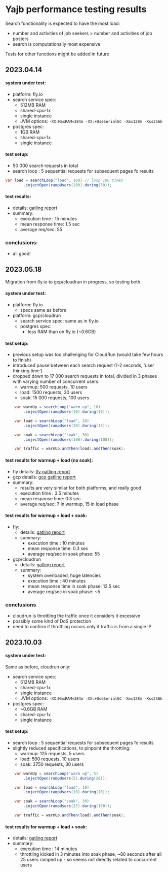 # Yajb performance testing results

Search functionality is expected to have the most load:
- number and activities of job seekers > number and activities of job posters
- search is computationally most expensive

Tests for other functions might be added in future

## 2023.04.14

#### system under test:
- platform: fly.io
- search service spec:
    - 512MB RAM
    - shared-cpu-1x
    - single instance
    - JVM options: `-XX:MaxRAM=384m -XX:+UseSerialGC -Xmx128m -Xss256k`
- postgres spec:
    - 1GB RAM
    - shared-cpu-1x
    - single instance

#### test setup:
- 50 000 search requests in total
- search loop : 5 sequential requests for subsequent pages fo results
``` java
var load = searchLoop("load", 100) // loop 100 times
        .injectOpen(rampUsers(100).during(50));
```

#### test results:

- details: [gatling report](gatling/2023.04.15-searchload-fly)
- summary:
    - execution time : 15 minutes
    - mean response time: 1.5 sec
    - average req/sec: 55

### conclusions:
- all good!

## 2023.05.18

Migration from fly.io to gcp/cloudrun in progress, so testing both.

#### system under test:
- platform: fly.io
    - specs same as before
- platform: gcp/cloudrun
    - search service spec: same as in fly.io
    - postgres spec:
        - less RAM than on fly.io (~0.6GB)

#### test setup:
- previous setup was too challenging for CloudRun (would take few hours to finish)
- introduced pause between each search request (1-2 seconds, 'user thinking time')
- dropped down to 17 000 search requests in total, divided in 3 phases with varying number of concurrent users:
    - warmup: 500 requests, 10 users
    - load: 1500 requests, 30 users
    - soak: 15 000 requests, 100 users

``` java
    var warmUp = searchLoop("warm up", 10)
        .injectOpen(rampUsers(10).during(10));

    var load = searchLoop("load", 10)
        .injectOpen(rampUsers(30).during(15));

    var soak = searchLoop("soak", 30)
        .injectOpen(rampUsers(100).during(100));

    var traffic = warmUp.andThen(load).andThen(soak);
```

#### test results for warmup + load (no soak):

- fly details: [fly gatling report](gatling/2023.05.18-searchload-fly)
- gcp details: [gcp gatling report](gatling/2023.05.18-searchload-gcp)
- summary:
  - results are very similar for both platforms, and really good
  - execution time : 3.5 minutes
  - mean response time: 0.3 sec
  - average req/sec: 7 in warmup, 15 in load phase

#### test results for warmup + load + soak:

- fly:
  - details: [gatling report](gatling/2023.05.18-searchload-soak-fly)
  - summary:
    - execution time : 10 minutes
    - mean response time: 0.3 sec
    - average req/sec in soak phase: 55
- gcp/cloudrun
  - details: [gatling report](gatling/2023.05.18-searchload-soak-gcp)
  - summary:
    - system overloaded, huge latencies
    - execution time : 40 minutes
    - mean response time in soak phase: 13.5 sec
    - average req/sec in soak phase: ~5

### conclusions

- cloudrun is throttling the traffic once it considers it excessive
- possibly some kind of DoS protection
- need to confirm if throttling occurs only if traffic is from a single IP

## 2023.10.03

#### system under test:

Same as before, cloudrun only:
- search service spec:
  - 512MB RAM
  - shared-cpu-1x
  - single instance
  - JVM options: `-XX:MaxRAM=384m -XX:+UseSerialGC -Xmx128m -Xss256k`
- postgres spec:
  - ~0.6GB RAM
  - shared-cpu-1x
  - single instance

#### test setup:

- search loop : 5 sequential requests for subsequent pages fo results
- slightly reduced specifications, to pinpoint the throttling:
    - warmup: 125 requests, 5 users
    - load: 500 requests, 10 users
    - soak: 3750 requests, 30 users

``` java
    var warmUp = searchLoop("warm up", 5)
        .injectOpen(rampUsers(5).during(20));

    var load = searchLoop("load", 10)
        .injectOpen(rampUsers(10).during(10));

    var soak = searchLoop("soak", 30)
        .injectOpen(rampUsers(25).during(100));

    var traffic = warmUp.andThen(load).andThen(soak);
```

#### test results for warmup + load + soak:

- details: [gatling report](gatling/2023.10.03-searchload-soak-gcp)
- summary:
    - execution time : 14 minutes
    - throttling kicked in 3 minutes into soak phase, ~80 seconds after all 25 users ramped up - so seems not directly related to concurrent users